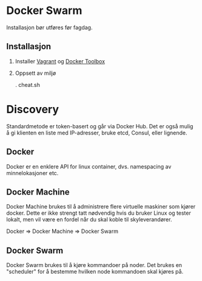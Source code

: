 # Docker Swarm

Installasjon bør utføres før fagdag.

## Installasjon

1. Installer [Vagrant](https://www.vagrantup.com/) og [Docker Toolbox](https://www.docker.com/products/docker-toolbox)

2. Oppsett av miljø

    . cheat.sh

# Discovery

Standardmetode er token-basert og går via Docker Hub. Det er også mulig å gi klienten
en liste med IP-adresser, bruke etcd, Consul, eller lignende.

## Docker

Docker er en enklere API for linux container, dvs. namespacing av minnelokasjoner etc.

## Docker Machine

Docker Machine brukes til å administrere flere virtuelle maskiner som kjører docker. Dette
er ikke strengt tatt nødvendig hvis du bruker Linux og tester lokalt, men vil være en fordel
når du skal koble til skyleverandører.

Docker => Docker Machine => Docker Swarm

## Docker Swarm

Docker Swarm brukes til å kjøre kommandoer på noder. Det brukes en "scheduler" for å bestemme
hvilken node kommandoen skal kjøres på.

